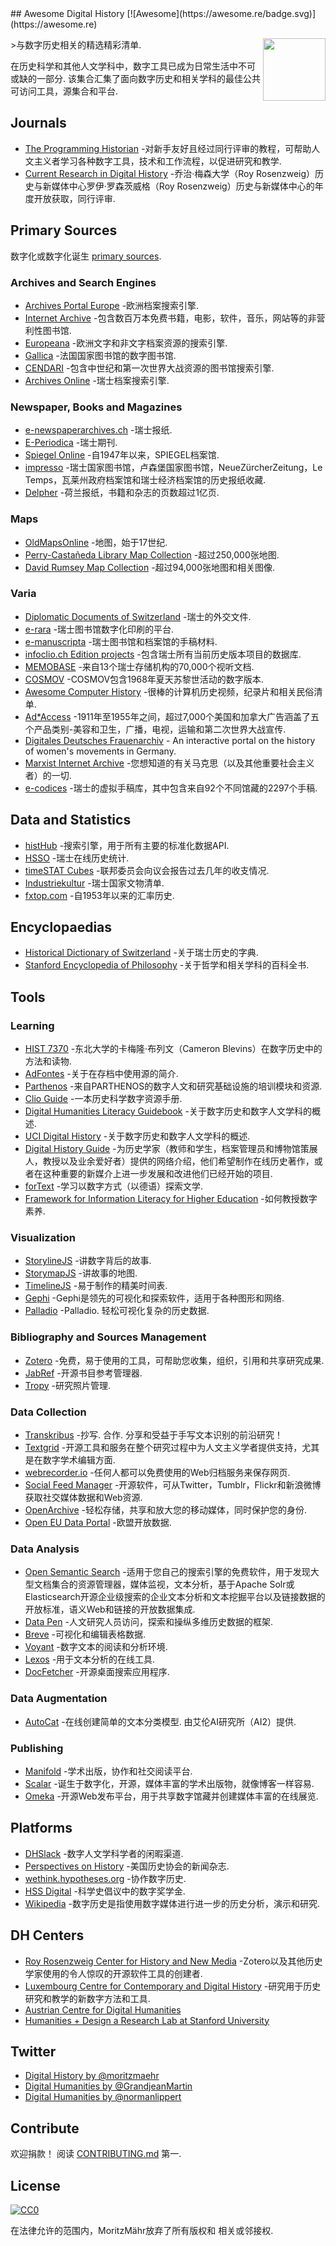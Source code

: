<div class="github-widget" data-repo="maehr/awesome-digital-history"></div>
<script async src="https://pagead2.googlesyndication.com/pagead/js/adsbygoogle.js"></script><ins class="adsbygoogle" style="display:block" data-ad-client="ca-pub-6890694312814945" data-ad-slot="5473692530" data-ad-format="auto"  data-full-width-responsive="true"></ins><script>(adsbygoogle = window.adsbygoogle || []).push({});</script>
## Awesome Digital History [![Awesome](https://awesome.re/badge.svg)](https://awesome.re)

[<img src="https://raw.githubusercontent.com/maehr/awesome-digital-history/master/android-chrome-512x512.png" align="right" width="100">](https://maehr.github.io/awesome-digital-history/)

&gt;与数字历史相关的精选精彩清单.

 在历史科学和其他人文学科中，数字工具已成为日常生活中不可或缺的一部分.  该集合汇集了面向数字历史和相关学科的最佳公共可访问工具，源集合和平台.



## Journals

- [The Programming Historian](https://programminghistorian.org/) -对新手友好且经过同行评审的教程，可帮助人文主义者学习各种数字工具，技术和工作流程，以促进研究和教学.
- [Current Research in Digital History](http://crdh.rrchnm.org/) -乔治·梅森大学（Roy Rosenzweig）历史与新媒体中心罗伊·罗森茨威格（Roy Rosenzweig）历史与新媒体中心的年度开放获取，同行评审.

## Primary Sources

数字化或数字化诞生 [primary sources](https://en.wikipedia.org/wiki/Primary_source).

### Archives and Search Engines

- [Archives Portal Europe](https://www.archivesportaleurope.net/) -欧洲档案搜索引擎.
- [Internet Archive](https://archive.org/) -包含数百万本免费书籍，电影，软件，音乐，网站等的非营利性图书馆.
- [Europeana](https://www.europeana.eu/) -欧洲文字和非文字档案资源的搜索引擎.
- [Gallica](https://gallica.bnf.fr/) -法国国家图书馆的数字图书馆.
- [CENDARI](https://archives.cendari.dariah.eu/) -包含中世纪和第一次世界大战资源的图书馆搜索引擎.
- [Archives Online](https://www.archives-online.org/) -瑞士档案搜索引擎.

### Newspaper, Books and Magazines

- [e-newspaperarchives.ch](https://www.e-newspaperarchives.ch/) -瑞士报纸.
- [E-Periodica](https://www.e-periodica.ch/) -瑞士期刊.
- [Spiegel Online](https://www.spiegel.de/dienste/besser-surfen-auf-spiegel-online-suchen-im-archiv-a-676489.html) -自1947年以来，SPIEGEL档案馆.
- [impresso](https://impresso-project.ch/) -瑞士国家图书馆，卢森堡国家图书馆，NeueZürcherZeitung，Le Temps，瓦莱州政府档案馆和瑞士经济档案馆的历史报纸收藏.
- [Delpher](https://www.delpher.nl/) -荷兰报纸，书籍和杂志的页数超过1亿页.

### Maps

- [OldMapsOnline](https://www.oldmapsonline.org/) -地图，始于17世纪.
- [Perry-Castañeda Library Map Collection](https://legacy.lib.utexas.edu/maps/) -超过250,000张地图.
- [David Rumsey Map Collection](https://www.davidrumsey.com/) -超过94,000张地图和相关图像.

### Varia

- [Diplomatic Documents of Switzerland](https://www.dodis.ch/) -瑞士的外交文件.
- [e-rara](https://www.e-rara.ch/) -瑞士图书馆数字化印刷的平台.
- [e-manuscripta](https://www.e-manuscripta.ch/) -瑞士图书馆和档案馆的手稿材料.
- [infoclio.ch Edition projects](http://www.infoclio.ch/en/edition-projects) -包含瑞士所有当前历史版本项目的数据库.
- [MEMOBASE](http://www.memobase.ch/) -来自13个瑞士存储机构的70,000个视听文档.
- [COSMOV](http://www.cosmov.uzh.ch/) -COSMOV包含1968年夏天苏黎世活动的数字版本.
- [Awesome Computer History](https://github.com/watson/awesome-computer-history) -很棒的计算机历史视频，纪录片和相关民俗清单.
- [Ad*Access](https://repository.duke.edu/dc/adaccess) -1911年至1955年之间，超过7,000个美国和加拿大广告涵盖了五个产品类别-美容和卫生，广播，电视，运输和第二次世界大战宣传.
- [Digitales Deutsches Frauenarchiv](https://www.digitales-deutsches-frauenarchiv.de/) - An interactive portal on the history of women's movements in Germany.
- [Marxist Internet Archive](https://www.marxists.org/) -您想知道的有关马克思（以及其他重要社会主义者）的一切.
- [e-codices](http://e-codices.ch/) -瑞士的虚拟手稿库，其中包含来自92个不同馆藏的2297个手稿.

## Data and Statistics

- [histHub](https://histhub.ch/) -搜索引擎，用于所有主要的标准化数据API.
- [HSSO](https://hsso.ch/) -瑞士在线历史统计.
- [timeSTAT Cubes](http://www.sfa-laboratory.ch/sr/cubestest/index.php) -联邦委员会向议会报告过去几年的收支情况.
- [Industriekultur](https://industriekultur.ch/) -瑞士国家文物清单.
- [fxtop.com](https://fxtop.com/) -自1953年以来的汇率历史.

## Encyclopaedias

- [Historical Dictionary of Switzerland](https://hls-dhs-dss.ch/) -关于瑞士历史的字典.
- [Stanford Encyclopedia of Philosophy](https://plato.stanford.edu/) -关于哲学和相关学科的百科全书.

## Tools

### Learning

- [HIST 7370](https://cblevins.github.io/f19-dig-hist/) -东北大学的卡梅隆·布列文（Cameron Blevins）在数字历史中的方法和读物.
- [AdFontes](https://www.adfontes.uzh.ch/) -关于在存档中使用源的简介.
- [Parthenos](https://training.parthenos-project.eu/) -来自PARTHENOS的数字人文和研究基础设施的培训模块和资源.
- [Clio Guide](https://guides.clio-online.de/) -一本历史科学数字资源手册.
- [Digital Humanities Literacy Guidebook](https://cmu-lib.github.io/dhlg/topics/) -关于数字历史和数字人文学科的概述.
- [UCI Digital History](https://guides.lib.uci.edu/history/history_dh) -关于数字历史和数字人文学科的概述.
- [Digital History Guide](http://chnm.gmu.edu/digitalhistory/) -为历史学家（教师和学生，档案管理员和博物馆策展人，教授以及业余爱好者）提供的网络介绍，他们希望制作在线历史著作，或者在这种重要的新媒介上进一步发展和改进他们已经开始的项目.
- [forText](https://fortext.net/routinen/lerneinheiten) -学习以数字方式（以德语）探索文学.
- [Framework for Information Literacy for Higher Education](http://www.ala.org/acrl/standards/ilframework) -如何教授数字素养.

### Visualization

- [StorylineJS](http://storyline.knightlab.com/) -讲数字背后的故事.
- [StorymapJS](https://storymap.knightlab.com/) -讲故事的地图.
- [TimelineJS](https://timeline.knightlab.com/) -易于制作的精美时间表.
- [Gephi](https://gephi.org/) -Gephi是领先的可视化和探索软件，适用于各种图形和网络.
- [Palladio](https://hdlab.stanford.edu/palladio/)  -Palladio.  轻松可视化复杂的历史数据.

### Bibliography and Sources Management

- [Zotero](https://www.zotero.org/) -免费，易于使用的工具，可帮助您收集，组织，引用和共享研究成果.
- [JabRef](https://www.jabref.org/) -开源书目参考管理器.
- [Tropy](https://tropy.org/) -研究照片管理.

### Data Collection

- [Transkribus](https://transkribus.eu/)  -抄写.  合作.  分享和受益于手写文本识别的前沿研究！
- [Textgrid](https://textgrid.de/) -开源工具和服务在整个研究过程中为人文主义学者提供支持，尤其是在数字学术编辑方面.
- [webrecorder.io](https://webrecorder.io/) -任何人都可以免费使用的Web归档服务来保存网页.
- [Social Feed Manager](https://gwu-libraries.github.io/sfm-ui/) -开源软件，可从Twitter，Tumblr，Flickr和新浪微博获取社交媒体数据和Web资源.
- [OpenArchive](https://open-archive.org/) -轻松存储，共享和放大您的移动媒体，同时保护您的身份.
- [Open EU Data Portal](https://data.europa.eu/euodp/en/data/) -欧盟开放数据.

### Data Analysis

- [Open Semantic Search](https://www.opensemanticsearch.org/) -适用于您自己的搜索引擎的免费软件，用于发现大型文档集合的资源管理器，媒体监视，文本分析，基于Apache Solr或Elasticsearch开源企业级搜索的企业文本分析和文本挖掘平台以及链接数据的开放标准，语义Web和链接的开放数据集成.
- [Data Pen](http://hdlab.stanford.edu/data-pen/) -人文研究人员访问，探索和操纵多维历史数据的框架.
- [Breve](http://hdlab.stanford.edu/breve/) -可视化和编辑表格数据.
- [Voyant](https://voyant-tools.org/) -数字文本的阅读和分析环境.
- [Lexos](http://lexos.wheatoncollege.edu) -用于文本分析的在线工具.
- [DocFetcher](http://docfetcher.sourceforge.net/) -开源桌面搜索应用程序.

### Data Augmentation

- [AutoCat](https://autocat.apps.allenai.org/)  -在线创建简单的文本分类模型.  由艾伦AI研究所（AI2）提供.

### Publishing

- [Manifold](https://manifoldapp.org/) -学术出版，协作和社交阅读平台.
- [Scalar](https://scalar.me/) -诞生于数字化，开源，媒体丰富的学术出版物，就像博客一样容易.
- [Omeka](https://omeka.org/) -开源Web发布平台，用于共享数字馆藏并创建媒体丰富的在线展览.

## Platforms

- [DHSlack](https://github.com/amandavisconti/DHslack/blob/master/CodeOfConduct.md) -数字人文学科学者的闲暇渠道.
- [Perspectives on History](https://www.historians.org/publications-and-directories/perspectives-on-history/digital-history) -美国历史协会的新闻杂志.
- [wethink.hypotheses.org](https://wethink.hypotheses.org/) -协作数字历史.
- [HSS Digital](https://digital.hssonline.org/) -科学史倡议中的数字奖学金.
- [Wikipedia](https://en.wikipedia.org/wiki/Digital_history) -数字历史是指使用数字媒体进行进一步的历史分析，演示和研究.

## DH Centers

- [Roy Rosenzweig Center for History and New Media](https://rrchnm.org/) -Zotero以及其他历史学家使用的令人惊叹的开源软件工具的创建者.
- [Luxembourg Centre for Contemporary and Digital History](https://www.c2dh.uni.lu/) -研究用于历史研究和教学的新数字方法和工具.
- [Austrian Centre for Digital Humanities](https://www.oeaw.ac.at/acdh/)
- [Humanities + Design a Research Lab at Stanford University](http://hdlab.stanford.edu/)

## Twitter

- [Digital History by @moritzmaehr](https://twitter.com/moritzmaehr/lists/digital-history)
- [Digital Humanities by @GrandjeanMartin](https://twitter.com/GrandjeanMartin/lists/digital-humanities)
- [Digital Humanities by @normanlippert](https://twitter.com/normanlippert/lists/digital-humanities)

## Contribute

 欢迎捐款！  阅读 [CONTRIBUTING.md](https://github.com/maehr/awesome-digital-history/blob/master/CONTRIBUTING.md) 第一.

## License

[![CC0](https://mirrors.creativecommons.org/presskit/buttons/88x31/svg/cc-zero.svg)](https://creativecommons.org/publicdomain/zero/1.0)

在法律允许的范围内，MoritzMähr放弃了所有版权和
相关或邻接权.
